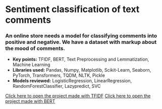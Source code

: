 # Sentiment classification of text comments

### An online store needs a model for classifying comments into positive and negative. We have a dataset with markup about the mood of comments.

- **Key points:** TFIDF, BERT, Text Preprocessing and Lemmatization, Machine Learning
- **Libraries used:** Pandas, Numpy, Matplotlib, Scikit-Learn, Seaborn, PyTorch, Transformers, TQDM, NLTK, Pickle
- **Models reviewed:** LogisticRegression, LinearRegression, RandomForestClassifier, Lazypredict, SVC

[Click here to open the project made with TFIDF](https://github.com/Andrey-Kosov/Projects/blob/main/text_comments_classification/text_comments_classification_TFIDF.ipynb)
[Click here to open the project made with BERT](https://github.com/Andrey-Kosov/Projects/blob/main/text_comments_classification/text_classification_BERT.ipynb)
